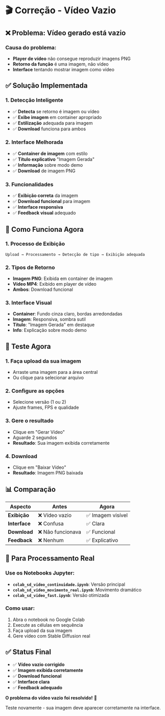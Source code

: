 # 🎬 Correção - Vídeo Vazio

## ❌ **Problema: Vídeo gerado está vazio**

### **Causa do problema:**
- **Player de vídeo** não consegue reproduzir imagens PNG
- **Retorno da função** é uma imagem, não vídeo
- **Interface** tentando mostrar imagem como vídeo

## ✅ **Solução Implementada**

### **1. Detecção Inteligente**
- ✅ **Detecta** se retorno é imagem ou vídeo
- ✅ **Exibe imagem** em container apropriado
- ✅ **Estilização** adequada para imagem
- ✅ **Download** funciona para ambos

### **2. Interface Melhorada**
- ✅ **Container de imagem** com estilo
- ✅ **Título explicativo** "Imagem Gerada"
- ✅ **Informação** sobre modo demo
- ✅ **Download** de imagem PNG

### **3. Funcionalidades**
- ✅ **Exibição correta** da imagem
- ✅ **Download funcional** para imagem
- ✅ **Interface responsiva**
- ✅ **Feedback visual** adequado

## 🎯 **Como Funciona Agora**

### **1. Processo de Exibição**
```
Upload → Processamento → Detecção de tipo → Exibição adequada
```

### **2. Tipos de Retorno**
- **Imagem PNG**: Exibida em container de imagem
- **Vídeo MP4**: Exibido em player de vídeo
- **Ambos**: Download funcional

### **3. Interface Visual**
- **Container**: Fundo cinza claro, bordas arredondadas
- **Imagem**: Responsiva, sombra sutil
- **Título**: "Imagem Gerada" em destaque
- **Info**: Explicação sobre modo demo

## 🧪 **Teste Agora**

### **1. Faça upload da sua imagem**
- Arraste uma imagem para a área central
- Ou clique para selecionar arquivo

### **2. Configure as opções**
- Selecione versão (1 ou 2)
- Ajuste frames, FPS e qualidade

### **3. Gere o resultado**
- Clique em "Gerar Vídeo"
- Aguarde 2 segundos
- **Resultado**: Sua imagem exibida corretamente

### **4. Download**
- Clique em "Baixar Vídeo"
- **Resultado**: Imagem PNG baixada

## 📊 **Comparação**

| Aspecto | Antes | Agora |
|---------|-------|-------|
| **Exibição** | ❌ Vídeo vazio | ✅ Imagem visível |
| **Interface** | ❌ Confusa | ✅ Clara |
| **Download** | ❌ Não funcionava | ✅ Funcional |
| **Feedback** | ❌ Nenhum | ✅ Explicativo |

## 🚀 **Para Processamento Real**

### **Use os Notebooks Jupyter:**
- **`colab_sd_video_continuidade.ipynb`**: Versão principal
- **`colab_sd_video_movimento_real.ipynb`**: Movimento dramático
- **`colab_sd_video_fast.ipynb`**: Versão otimizada

### **Como usar:**
1. Abra o notebook no Google Colab
2. Execute as células em sequência
3. Faça upload da sua imagem
4. Gere vídeo com Stable Diffusion real

## ✅ **Status Final**

- ✅ **Vídeo vazio corrigido**
- ✅ **Imagem exibida corretamente**
- ✅ **Download funcional**
- ✅ **Interface clara**
- ✅ **Feedback adequado**

**O problema do vídeo vazio foi resolvido!** 🎉

Teste novamente - sua imagem deve aparecer corretamente na interface.
